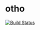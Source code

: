 # otho

[![Build Status](https://travis-ci.org/fulhamcrazy/otho.svg?branch=master)](https://travis-ci.org/fulhamcrazy/otho)
